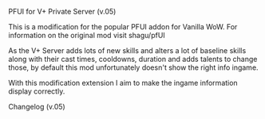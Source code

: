 PFUI for V+ Private Server (v.05)

This is a modification for the popular PFUI addon for Vanilla WoW. For information on the original mod visit shagu/pfUI

As the V+ Server adds lots of new skills and alters a lot of baseline skills along with their cast times, cooldowns, duration and adds talents
to change those, by default this mod unfortunately doesn't show the right info ingame.

With this modification extension I aim to make the ingame information display correctly.

Changelog (v.05)




